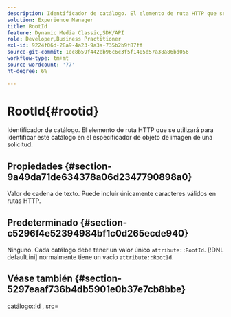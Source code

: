 ```yaml
---
description: Identificador de catálogo. El elemento de ruta HTTP que se utilizará para identificar este catálogo en el especificador de objeto de imagen de una solicitud.
solution: Experience Manager
title: RootId
feature: Dynamic Media Classic,SDK/API
role: Developer,Business Practitioner
exl-id: 9224f06d-28a9-4a23-9a3a-735b2b9f87ff
source-git-commit: 1ec8b59f442eb96c6c3f5f1405d57a38a86bd056
workflow-type: tm+mt
source-wordcount: '77'
ht-degree: 6%

---
```


# RootId{#rootid}

Identificador de catálogo. El elemento de ruta HTTP que se utilizará para identificar este catálogo en el especificador de objeto de imagen de una solicitud.

## Propiedades {#section-9a49da71de634378a06d2347790898a0}

Valor de cadena de texto. Puede incluir únicamente caracteres válidos en rutas HTTP.

## Predeterminado {#section-c5296f4e52394984bf1c0d265ecde940}

Ninguno. Cada catálogo debe tener un valor único `attribute::RootId`. [!DNL default.ini] normalmente tiene un vacío  `attribute::RootId`.

## Véase también {#section-5297eaaf736b4db5901e0b37e7cb8bbe}

[catálogo::Id](/help/aem-is-ir-api/is-api/image-catalog/image-serving-api-ref/c-image-catalog-reference/c-image-svg-data-reference/c-image-data-reference/r-id-cat.md) ,  [src=](../../../../../is-api/http-ref/image-serving-api-ref/c-http-protocol-reference/c-command-reference/r-src.md#reference-f6506637778c4c69bf106a7924a91ab1)
